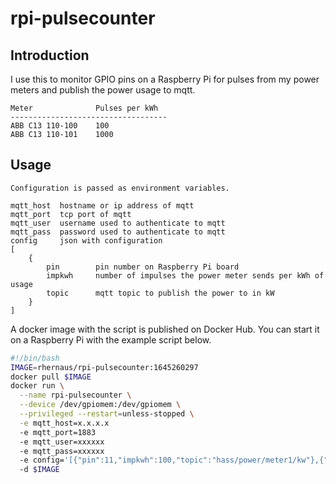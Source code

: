 # rpi-pulsecounter

## Introduction

I use this to monitor GPIO pins on a Raspberry Pi for pulses from my power meters and publish the power usage to mqtt.

```text
Meter              Pulses per kWh
-----------------------------------
ABB C13 110-100    100
ABB C13 110-101    1000
```

## Usage

```text
Configuration is passed as environment variables.

mqtt_host  hostname or ip address of mqtt
mqtt_port  tcp port of mqtt
mqtt_user  username used to authenticate to mqtt
mqtt_pass  password used to authenticate to mqtt
config     json with configuration
[
    {
        pin        pin number on Raspberry Pi board
        impkwh     number of impulses the power meter sends per kWh of usage
        topic      mqtt topic to publish the power to in kW
    }
]
```

A docker image with the script is published on Docker Hub. You can start it on a Raspberry Pi with the example script below.

```bash
#!/bin/bash
IMAGE=rhernaus/rpi-pulsecounter:1645260297
docker pull $IMAGE
docker run \
  --name rpi-pulsecounter \
  --device /dev/gpiomem:/dev/gpiomem \
  --privileged --restart=unless-stopped \
  -e mqtt_host=x.x.x.x
  -e mqtt_port=1883
  -e mqtt_user=xxxxxx
  -e mqtt_pass=xxxxxx
  -e config='[{"pin":11,"impkwh":100,"topic":"hass/power/meter1/kw"},{"pin":15,"impkwh":1000,"topic":"hass/power/meter2/kw"},{"pin":13,"impkwh":100,"topic":"hass/power/meter3/kw"}]'
  -d $IMAGE
```
